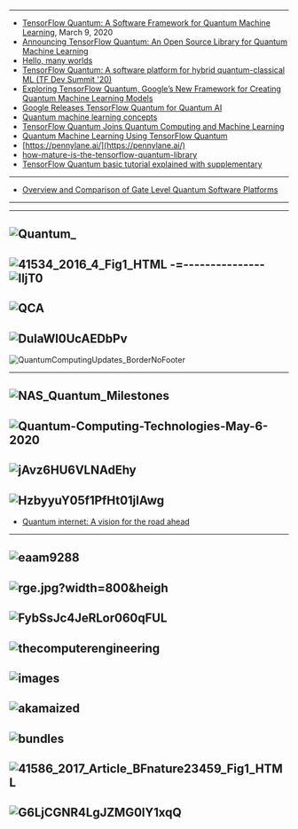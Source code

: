 ------------------
- [TensorFlow Quantum: A Software Framework for Quantum Machine Learning](https://arxiv.org/pdf/2003.02989.pdf), March 9, 2020
- [Announcing TensorFlow Quantum: An Open Source Library for Quantum Machine Learning](https://ai.googleblog.com/2020/03/announcing-tensorflow-quantum-open.html)
- [Hello, many worlds](https://www.tensorflow.org/quantum/tutorials/hello_many_worlds)
- [TensorFlow Quantum: A software platform for hybrid quantum-classical ML (TF Dev Summit '20)](https://www.youtube.com/watch?v=-o9AhIz1uvo)
- [Exploring TensorFlow Quantum, Google’s New Framework for Creating Quantum Machine Learning Models](https://towardsdatascience.com/exploring-tensorflow-quantum-googles-new-framework-for-creating-quantum-machine-learning-models-3af27ba916e9)
- [Google Releases TensorFlow Quantum for Quantum AI](https://thequantumdaily.com/2020/03/17/google-releases-tensorflow-quantum/)
- [Quantum machine learning concepts](https://www.tensorflow.org/quantum/concepts)
- [TensorFlow Quantum Joins Quantum Computing and Machine Learning](https://www.infoq.com/news/2020/03/google-quantum-tensorflow/)
- [Quantum Machine Learning Using TensorFlow Quantum](https://hackernoon.com/quantum-machine-learning-using-tensorflow-quantum-ef413yub)
- [https://pennylane.ai/](https://pennylane.ai/)
- [how-mature-is-the-tensorflow-quantum-library](https://quantumcomputing.stackexchange.com/questions/11533/how-mature-is-the-tensorflow-quantum-library)
- [TensorFlow Quantum basic tutorial explained with supplementary](https://medium.com/mdr-inc/tensorflow-quantum-basic-tutorial-explained-with-supplementary-2f69011036c0)

------------
- [Overview and Comparison of Gate Level Quantum Software Platforms](https://arxiv.org/pdf/1807.02500.pdf)

----------------------
-------------------

![Quantum_](https://qutech.nl/wp-content/uploads/2018/02/Quantum_-1024x745.png)
-----------------------
![41534_2016_4_Fig1_HTML](https://media.springernature.com/full/springer-static/image/art%3A10.1038%2Fs41534-016-0004-0/MediaObjects/41534_2016_4_Fig1_HTML.jpg)
-=---------------
![IljT0](https://i.stack.imgur.com/IljT0.jpg)
--------------
![QCA](https://github.com/gopala-kr/Quantum-Dots/blob/master/01-Covid19/res/QCA.png)
--------------
![DulaWl0UcAEDbPv](https://pbs.twimg.com/media/DulaWl0UcAEDbPv.jpg:large)
-----------
![QuantumComputingUpdates_BorderNoFooter](https://cloudblogs.microsoft.com/uploads/prod/sites/7/2018/09/QuantumComputingUpdates_BorderNoFooter-5baa36657fa40.png)

----------
![NAS_Quantum_Milestones](https://6lli539m39y3hpkelqsm3c2fg-wpengine.netdna-ssl.com/wp-content/uploads/2018/12/NAS_Quantum_Milestones.png)
----------
![Quantum-Computing-Technologies-May-6-2020](https://secureservercdn.net/166.62.111.84/80b.bf1.myftpupload.com/wp-content/uploads/2020/05/Quantum-Computing-Technologies-May-6-2020.png)
--------------
![jAvz6HU6VLNAdEhy](https://miro.medium.com/max/2356/0*jAvz6HU6VLNAdEhy)
------------
![HzbyyuY05f1PfHt01jIAwg](https://cdn-images-1.medium.com/max/1600/1*HzbyyuY05f1PfHt01jIAwg.jpeg)
----------
- [Quantum internet: A vision for the road ahead](https://science.sciencemag.org/content/362/6412/eaam9288/tab-figures-data)
------------
![eaam9288](https://science.sciencemag.org/content/sci/362/6412/eaam9288/F5.large.jpg)
----------
![rge.jpg?width=800&heigh](https://science.sciencemag.org/content/sci/362/6412/eaam9288/F1.large.jpg?width=800&height=600&carousel=1)
----------
![FybSsJc4JeRLor060qFUL](https://encrypted-tbn0.gstatic.com/images?q=tbn%3AANd9GcQ8I5-Gpa-FybSsJc4JeRLor060qFUL-8yBK4YJscJ-ij4M4ReC&usqp=CAU)
----------
![thecomputerengineering](https://rh6stzxdcl1wf9gj1fkj14uc-wpengine.netdna-ssl.com/wp-content/uploads/2017/08/Figure-1-thecomputerengineering-stack.png)
----------
![images](https://www.nap.edu/openbook/25196/xhtml/images/img-170.jpg)
----------
![akamaized](https://img-prod-cms-rt-microsoft-com.akamaized.net/cms/api/am/imageFileData/RE46jxy?ver=cbf3&q=90&m=6&h=431&w=767&b=%23FFFFFFFF&l=f&o=t&aim=true)
----------
![bundles](https://www.researchgate.net/publication/332553779/figure/fig2/AS:750332074274819@1555904515470/OpenQASM-program-example-package-operations-into-layered-bundles.ppm)
---------
![41586_2017_Article_BFnature23459_Fig1_HTML](https://media.springernature.com/full/springer-static/image/art%3A10.1038%2Fnature23459/MediaObjects/41586_2017_Article_BFnature23459_Fig1_HTML.jpg)
----------
![G6LjCGNR4LgJZMG0lY1xqQ](https://miro.medium.com/max/1400/1*G6LjCGNR4LgJZMG0lY1xqQ.jpeg)
----------
![]()
----------
![]()
----------
![]()
----------
![]()
----------
![]()
----------
